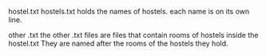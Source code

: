 
hostel.txt
hostels.txt holds the names of hostels.
each name is on its own line.

other .txt
the other .txt files are files that contain rooms of hostels inside the hostel.txt
They are named after the rooms of the hostels they hold.
